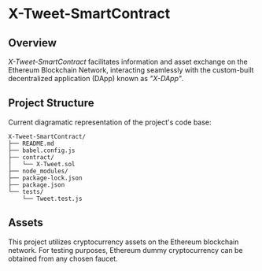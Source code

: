 # X-Tweet-SmartContract

## Overview
*X-Tweet-SmartContract* facilitates information and asset exchange on the Ethereum Blockchain Network, interacting seamlessly with the custom-built decentralized application (DApp) known as *"X-DApp"*.

## Project Structure
Current diagramatic representation of the project's code base:
```shell
X-Tweet-SmartContract/
├── README.md
├── babel.config.js
├── contract/
│   └── X-Tweet.sol
├── node_modules/
├── package-lock.json
├── package.json
└── tests/
    └── Tweet.test.js
```

## Assets
This project utilizes cryptocurrency assets on the Ethereum blockchain network. For testing purposes, Ethereum dummy cryptocurrency can be obtained from any chosen faucet.
